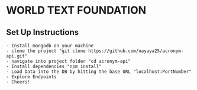 # WORLD TEXT FOUNDATION

## Set Up Instructions

    - Install mongodb on your machine
    - clone the project "git clone https://github.com/nayaya25/acronym-api.git"
    - navigate into project folder "cd acronym-api"
    - Install dependencies "npm install"
    - Load Data into the DB by hitting the base URL "localhost:PortNumber"
    - Explore Endpoints
    - Cheers!
